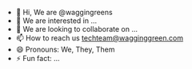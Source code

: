 - 👋 Hi, We are @waggingreens
- 👀 We are interested in ...
- 🚀 We are looking to collaborate on ...
- 📫 How to reach us techteam@wagginggreen.com
- 😄 Pronouns: We, They, Them
- ⚡ Fun fact: ...

<!---
waggingreens/waggingreens is a ✨ special ✨ repository because its `README.md` (this file) appears on your GitHub profile.
You can click the Preview link to take a look at your changes.
--->
